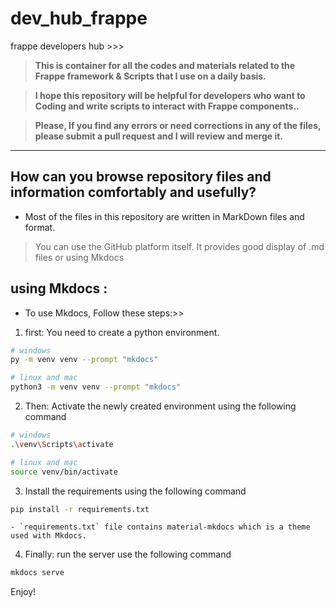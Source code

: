# dev_hub_frappe
frappe developers hub >>>


> **This is container for all the codes and materials related to the Frappe framework & Scripts that I use on a daily basis.**

> **I hope this repository will be helpful for developers who want to Coding and write scripts to interact with Frappe components..**

> **Please, If you find any errors or need corrections in any of the files, please submit a pull request and I will review and merge it.**

-----------------------------

## How can you browse repository files and information comfortably and usefully?
* Most of the files in this repository are written in MarkDown files and format.
> You can use the GitHub platform itself. It provides good display of .md files
or
> using Mkdocs

## using Mkdocs : 
- To use Mkdocs, Follow these steps:>> 
1) first: You need to create a python environment.
  ```sh
  # windows
  py -m venv venv --prompt "mkdocs"

  # linux and mac
  python3 -m venv venv --prompt "mkdocs"
  ```

2) Then: Activate the newly created environment using the following command
  ```sh
  # windows
  .\venv\Scripts\activate

  # linux and mac
  source venv/bin/activate
  ```

3) Install the requirements using the following command
  ```sh
  pip install -r requirements.txt
  ```
    - `requirements.txt` file contains material-mkdocs which is a theme used with Mkdocs.

4) Finally: run the server use the following command
  ```sh
  mkdocs serve
  ```
Enjoy! 
